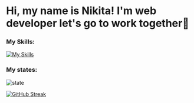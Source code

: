 # Hi, my name is Nikita! I'm web developer let's go to work together👋

### My Skills: 
[![My Skills](https://skillicons.dev/icons?i=html,react,vue,js,jest,css,jquery,mysql,mongodb,nestjs,nodejs,ps,postgres,postman,redux,sass,ts,docker,express,figma&theme=light)](https://skillicons.dev)

### My states:
![state](https://github-readme-stats.vercel.app/api/top-langs?username=trashmarket&show_icons=true&locale=en&layout=compact)

[![GitHub Streak](https://github-readme-streak-stats.herokuapp.com?user=trashmarket&hide_total_contributions=true)](https://git.io/streak-stats)

